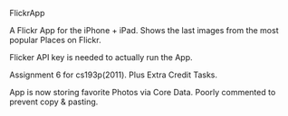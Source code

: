 FlickrApp

A Flickr App for the iPhone + iPad.
Shows the last images from the most popular Places on Flickr.

Flicker API key is needed to actually run the App.

Assignment 6 for cs193p(2011). Plus Extra Credit Tasks.

App is now storing favorite Photos via Core Data.
Poorly commented to prevent copy & pasting.